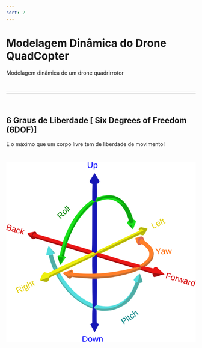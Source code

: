 ```yaml
---
sort: 2
---
```


# Modelagem Dinâmica do Drone QuadCopter

Modelagem dinâmica de um drone quadrirrotor

<br>

---
<br>

## 6 Graus de Liberdade [ Six Degrees of Freedom (6DOF)]

É o máximo que um corpo livre tem de liberdade de movimento!

<h1 align="center">
  <img src="../assets/images/model_dinamica/6DOF.png"/>
</h1>